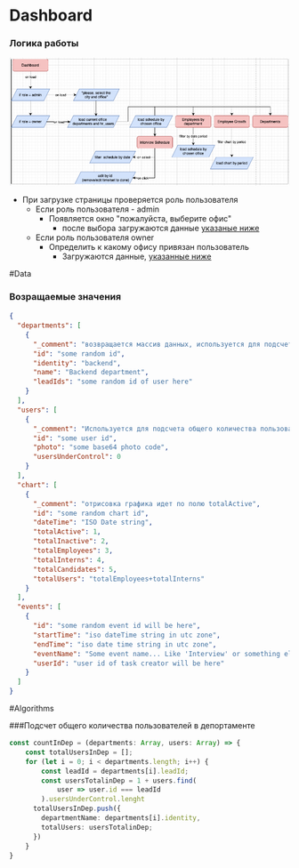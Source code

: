 # Dashboard
### Логика работы
![img.png](image2.png)

- При загрузке страницы проверяется роль пользователя
  - Если роль пользователя - admin
    - Появляется окно "пожалуйста, выберите офис"
      - после выбора загружаются данные [указаные ниже](data)
  - Если роль пользователя owner
    - Определить к какому офису привязан пользователь
      - Загружаются данные, [указанные ниже](data)

#Data
### Возращаемые значения

```json
{
  "departments": [
    {
      "_comment": "возвращается массив данных, используется для подсчета количества сотрудников отдела.",
      "id": "some random id",
      "identity": "backend",
      "name": "Backend department",
      "leadIds": "some random id of user here"
    }
  ],
  "users": [
    {
      "_comment": "Используется для подсчета общего количества пользователей в департамента (искать данное поле нужно у пользователя, id которого указан в department.leadId",
      "id": "some user id",
      "photo": "some base64 photo code",
      "usersUnderControl": 0
    }
  ],
  "chart": [
    {
      "_comment": "отрисовка графика идет по полю totalActive",
      "id": "some random chart id",
      "dateTime": "ISO Date string",
      "totalActive": 1,
      "totalInactive": 2,
      "totalEmployees": 3,
      "totalInterns": 4,
      "totalCandidates": 5,
      "totalUsers": "totalEmployees+totalInterns"
    }
  ],
  "events": [
    {
      "id": "some random event id will be here",
      "startTime": "iso dateTime string in utc zone",
      "endTime": "iso date time string in utc zone",
      "eventName": "Some event name... Like 'Interview' or something else",
      "userId": "user id of task creator will be here"
    }
  ]
}
```

#Algorithms

###Подсчет общего количества пользователей в депортаменте
```typescript
const countInDep = (departments: Array, users: Array) => {
    const totalUsersInDep = [];
    for (let i = 0; i < departments.length; i++) {
        const leadId = departments[i].leadId;
        const usersTotalinDep = 1 + users.find(
            user => user.id === leadId
        ).usersUnderControl.lenght
      totalUsersInDep.push({
        departmentName: departments[i].identity,
        totalUsers: usersTotalinDep;
      })
    }
}
```

###